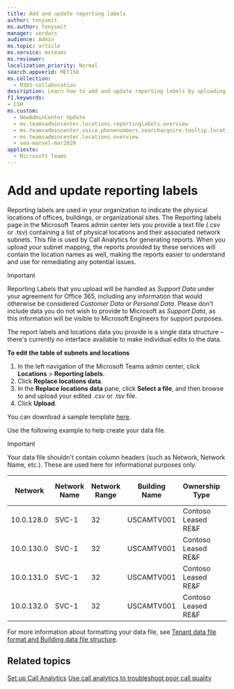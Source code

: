 ```yaml
---
title: Add and update reporting labels
author: tonysmit
ms.author: tonysmit
manager: serdars
audience: Admin
ms.topic: article
ms.service: msteams
ms.reviewer: 
localization_priority: Normal
search.appverid: MET150
ms.collection: 
  - M365-collaboration
description: Learn how to add and update reporting labels by uploading a text file that contains a list of physical locations and associated subnets.
f1.keywords:
- CSH
ms.custom:
  - NewAdminCenter_Update
  - ms.teamsadmincenter.locations.reportinglabels.overview
  - ms.teamsadmincenter.voice.phonenumbers.searchacquire.tooltip.location
  - ms.teamsadmincenter.locations.overview
  - seo-marvel-mar2020
appliesto: 
  - Microsoft Teams
---
```


Add and update reporting labels
============================

Reporting labels are used in your organization to indicate the physical locations of offices, buildings, or organizational sites. The Reporting labels page in the Microsoft Teams admin center lets you provide a text file (.csv or .tsv) containing a list of physical locations and their associated network subnets. This file is used by Call Analytics for generating reports. When you upload your subnet mapping, the reports provided by these services will contain the location names as well, making the reports easier to understand and use for remediating any potential issues.

> [!IMPORTANT]
> Reporting Labels that you upload will be handled as *Support Data* under your agreement for Office 365, including any information that would otherwise be considered *Customer Data* or *Personal Data*. Please don't include data you do not wish to provide to Microsoft as *Support Data*, as this information will be visible to Microsoft Engineers for support purposes.

The report labels and locations data you provide is a single data structure – there's currently no interface available to make individual edits to the data.

**To edit the table of subnets and locations**

1. In the left navigation of the Microsoft Teams admin center, click **Locations** > **Reporting labels**.
2. Click **Replace locations data**.
3. In the **Replace locations data** pane, click **Select a file**, and then browse to and upload your edited .csv or .tsv file.
4. Click **Upload**.

You can download a sample template [here](https://github.com/MicrosoftDocs/OfficeDocs-SkypeForBusiness/blob/live/Teams/downloads/locations-template.zip?raw=true).

Use the following example to help create your data file.

> [!IMPORTANT]
> Your data file shouldn't contain column headers (such as Network, Network Name, etc.). These are used here for informational purposes only. <br>

|Network|Network Name|Network Range|Building Name|Ownership Type|Building Type|Building Office Type|City|Zip Code|Country|State|Region|Inside Corp|Express Route|
|-|-|-|-|-|-|-|-|-|-|-|-|-|-|
|10.0.128.0    |SVC-1|32|USCAMTV001|Contoso Leased RE&F|Office|RE&F|Mountain View|94043|US|CA|US|1|1|
|10.0.130.0    |SVC-1|32|USCAMTV001|Contoso Leased RE&F|Office|RE&F|Mountain View|94043|US|CA|US|1|1|
|10.0.131.0    |SVC-1|32|USCAMTV001|Contoso Leased RE&F|Office|RE&F|Mountain View|94043|US|CA|US|1|1|
|10.0.132.0    |SVC-1|32|USCAMTV001|Contoso Leased RE&F|Office|RE&F|Mountain View|94043|US|CA|US|1|1|

For more information about formatting your data file, see [Tenant data file format and Building data file structure](CQD-upload-tenant-building-data.md#upload-building-data-file).

## Related topics

[Set up Call Analytics](set-up-call-analytics.md)
[Use call analytics to troubleshoot poor call quality](use-call-analytics-to-troubleshoot-poor-call-quality.md)
